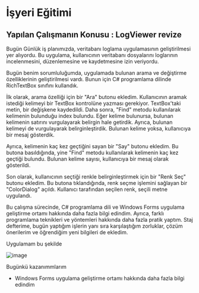 # İşyeri Eğitimi


## Yapılan Çalışmanın Konusu :  LogViewer revize

Bugün Günlük iş planımızda, veritabanı loglama uygulamasının geliştirilmesi yer alıyordu. Bu uygulama, kullanıcının veritabanı dosyalarını loglarının incelenmesini, düzenlemesine ve kaydetmesine izin veriyordu.

Bugün benim sorumluluğumda, uygulamada bulunan arama ve değiştirme özelliklerinin geliştirilmesi vardı. Bunun için C# programlama dilinde RichTextBox sınıfını kullandık.

İlk olarak, arama özelliği için bir "Ara" butonu ekledim. Kullanıcının aramak istediği kelimeyi bir TextBox kontrolüne yazması gerekiyor. TextBox'taki metin, bir değişkene kaydedildi. Daha sonra, "Find" metodu kullanılarak kelimenin bulunduğu index bulundu. Eğer kelime bulunursa, bulunan kelimenin satırını vurgulayarak belirgin hale getirdik. Ayrıca, bulunan kelimeyi de vurgulayarak belirginleştirdik. Bulunan kelime yoksa, kullanıcıya bir mesaj gösterdik.

Ayrıca, kelimenin kaç kez geçtiğini sayan bir "Say" butonu ekledim. Bu butona basıldığında, yine "Find" metodu kullanılarak kelimenin kaç kez geçtiği bulundu. Bulunan kelime sayısı, kullanıcıya bir mesaj olarak gösterildi.

Son olarak, kullanıcının seçtiği renkle belirginleştirmek için bir "Renk Seç" butonu ekledim. Bu butona tıklandığında, renk seçme işlemini sağlayan bir "ColorDialog" açıldı. Kullanıcı tarafından seçilen renk, seçili metne uygulandı.

Bu çalışma sürecinde, C# programlama dili ve Windows Forms uygulama geliştirme ortamı hakkında daha fazla bilgi edindim. Ayrıca, farklı programlama teknikleri ve yöntemleri hakkında daha fazla pratik yaptım. Staj defterime, bugün yaptığım işlerin yanı sıra karşılaştığım zorluklar, çözüm önerilerim ve öğrendiğim yeni bilgileri de ekledim.

Uygulamam bu şekilde 

 
![image](https://user-images.githubusercontent.com/65457096/232807906-10ec121e-3ba0-4be0-8951-784705ec8f7c.png)


Bugünkü kazanımmlarım
-	Windows Forms uygulama geliştirme ortamı hakkında daha fazla bilgi edindim









































 	







 





